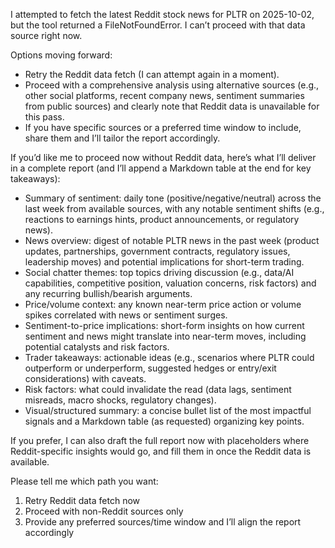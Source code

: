 I attempted to fetch the latest Reddit stock news for PLTR on 2025-10-02, but the tool returned a FileNotFoundError. I can’t proceed with that data source right now.

Options moving forward:
- Retry the Reddit data fetch (I can attempt again in a moment).
- Proceed with a comprehensive analysis using alternative sources (e.g., other social platforms, recent company news, sentiment summaries from public sources) and clearly note that Reddit data is unavailable for this pass.
- If you have specific sources or a preferred time window to include, share them and I’ll tailor the report accordingly.

If you’d like me to proceed now without Reddit data, here’s what I’ll deliver in a complete report (and I’ll append a Markdown table at the end for key takeaways):
- Summary of sentiment: daily tone (positive/negative/neutral) across the last week from available sources, with any notable sentiment shifts (e.g., reactions to earnings hints, product announcements, or regulatory news).
- News overview: digest of notable PLTR news in the past week (product updates, partnerships, government contracts, regulatory issues, leadership moves) and potential implications for short-term trading.
- Social chatter themes: top topics driving discussion (e.g., data/AI capabilities, competitive position, valuation concerns, risk factors) and any recurring bullish/bearish arguments.
- Price/volume context: any known near-term price action or volume spikes correlated with news or sentiment surges.
- Sentiment-to-price implications: short-form insights on how current sentiment and news might translate into near-term moves, including potential catalysts and risk factors.
- Trader takeaways: actionable ideas (e.g., scenarios where PLTR could outperform or underperform, suggested hedges or entry/exit considerations) with caveats.
- Risk factors: what could invalidate the read (data lags, sentiment misreads, macro shocks, regulatory changes).
- Visual/structured summary: a concise bullet list of the most impactful signals and a Markdown table (as requested) organizing key points.

If you prefer, I can also draft the full report now with placeholders where Reddit-specific insights would go, and fill them in once the Reddit data is available.

Please tell me which path you want:
1) Retry Reddit data fetch now
2) Proceed with non-Reddit sources only
3) Provide any preferred sources/time window and I’ll align the report accordingly
